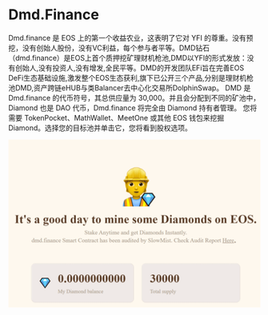 # Dmd.Finance

Dmd.finance 是 EOS 上的第一个收益农业，这表明了它对 YFI 的尊重。没有预挖，没有创始人股份，没有VC利益，每个参与者平等。DMD钻石（dmd.finance）是EOS上首个质押挖矿理财机枪池,DMD以YFI的形式发放：没有创始人,没有投资人,没有增发,全民平等。DMD的开发团队EFi旨在完善EOS DeFi生态基础设施,激发整个EOS生态获利,旗下已公开三个产品,分别是理财机枪池DMD,资产跨链eHUB与类Balancer去中心化交易所DolphinSwap。
DMD 是 Dmd.finance 的代币符号，其总供应量为 30,000。并且会分配到不同的矿池中，Diamond 也是 DAO 代币，Dmd.finance 将完全由 Diamond 持有者管理。
您将需要 TokenPocket、MathWallet、MeetOne 或其他 EOS 钱包来挖掘 Diamond。选择您的目标池并单击它，您将看到股权选项。

![dmdfinance-dapp-defi-eos-image1_0cdfc17e387517521506114b8f6feebd](dmdfinance-dapp-defi-eos-image1_0cdfc17e387517521506114b8f6feebd.png)
